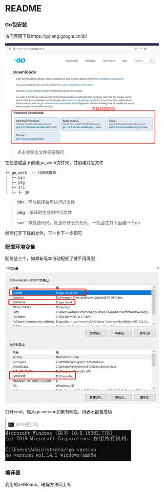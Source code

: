 # README

### Go包安装

访问官网下载https://golang.google.cn/dl/

![1588045622913](assets/1588045622913.png)

> 点击会弹出文件需要保存

在任意磁盘下创建go_work文件夹，并创建对应文件

~~~
├─ go_work  -- 代码根目录
│  ├─ bin
│  ├─ pkg
│  ├─ src
│  ├─ ├─ go
~~~

> **bin**：存放编译后可执行的文件
>
> **pkg**：编译时生成的中间文件
>
> **src**：存放源代码，就是你开发的代码，一般会在其下面建一个go

然后打开下载的文件，下一步下一步即可

### 配置环境变量

配置这三个，如果新版本自动配好了就不用再配

![1588046112878](assets/1588046112878.png)

打开cmd，输入go version如果有响应，则表示配置成功

![1588046181753](assets/1588046181753.png)

### 编译器

我用的JetBrians，破解方法网上有